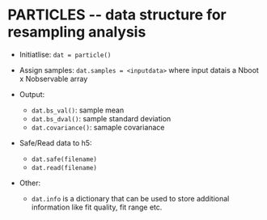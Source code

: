 # PARTICLES -- data structure for resampling analysis

- Initiatlise: `dat = particle()`

- Assign samples: `dat.samples = <inputdata>`
  where input datais a Nboot x Nobservable array

- Output: 
  - `dat.bs_val()`: sample mean
  - `dat.bs_dval()`: sample standard deviation
  - `dat.covariance()`: samaple covarianace

- Safe/Read data to h5:
  - `dat.safe(filename)`
  - `dat.read(filename)`

- Other:
  - `dat.info` is a dictionary that can be used to store additional information like fit quality, fit range etc. 
     
